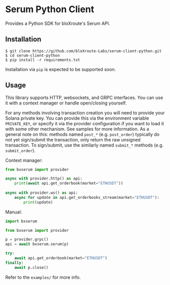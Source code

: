 # Serum Python Client

Provides a Python SDK for bloXroute's Serum API.

## Installation

```
$ git clone https://github.com/bloXroute-Labs/serum-client-python.git
$ cd serum-client-python
$ pip install -r requirements.txt
```

Installation via `pip` is expected to be supported soon.

## Usage

This library supports HTTP, websockets, and GRPC interfaces. You can use it with
a context manager or handle open/closing yourself.

For any methods involving transaction creation you will need to provide your 
Solana private key. You can provide this via the environment variable 
`PRIVATE_KEY`, or specify it via the provider configuration if you want to load 
it with some other mechanism. See samples for more information. 
As a general note on this: methods named `post_*` (e.g. `post_order`) typically 
do not yet sign/submit the transaction, only return the raw unsigned 
transaction. To sign/submit, use the similarly named 
`submit_*` methods (e.g. `submit_order`).

Context manager:

```python
from bxserum import provider

async with provider.http() as api:
    print(await api.get_orderbook(market="ETHUSDT"))
    
async with provider.ws() as api:
    async for update in api.get_orderbooks_stream(market="ETHUSDT"):
        print(update)
```

Manual:
```python
import bxserum

from bxserum import provider

p = provider.grpc()
api = await bxserum.serum(p)

try:
    await api.get_orderbook(market="ETHUSDT")
finally:
    await p.close()
```

Refer to the `examples/` for more info.

